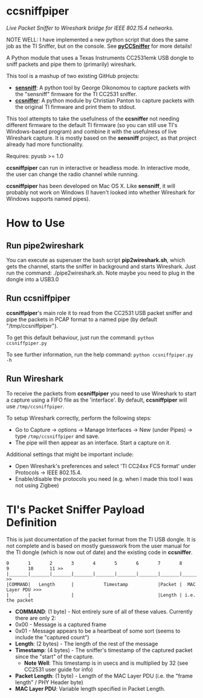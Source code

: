 ccsniffpiper
============

*Live Packet Sniffer to Wireshark bridge for IEEE 802.15.4 networks.*

NOTE WELL: I have implemented a new python script that does the same job as the TI Sniffer, but on the console. See **[pyCCSniffer](https://github.com/andrewdodd/pyCCSniffer)** for more details!

A Python module that uses a Texas Instruments CC2531emk USB dongle to sniff packets and pipe them to (primarily) wireshark.

This tool is a mashup of two existing GitHub projects:
 * **[sensniff](https://github.com/g-oikonomou/sensniff)**: A python tool by George Oikonomou to capture packets with the "sensniff" firmware for the TI CC2531 sniffer.
 * **[ccsniffer](https://github.com/christianpanton/ccsniffer)**: A python module by Christian Panton to capture packets with the original TI firmware and print them to stdout.

This tool attempts to take the usefulness of the **ccsniffer** not needing different firmware to the default TI firmware (so you can still use TI's Windows-based program) and combine it with the usefulness of live Wireshark capture. It is mostly based on the **sensniff** project, as that project already had more functionality.


Requires: pyusb >= 1.0



**ccsniffpiper** can run in interactive or headless mode. In interactive mode, the user can change the radio channel while running.

**ccsniffpiper** has been developed on Mac OS X. Like **sensniff**, it will probably not work on Windows (I haven't looked into whether Wireshark for Windows supports named pipes).

How to Use
==========
Run pipe2wireshark
------------------
You can execute as superuser the bash script **pip2wireshark.sh**, which gets the channel, starts the sniffer in background and starts Wireshark. Just run the command: ./pipe2wireshark.sh.
Note maybe you need to plug in the dongle into a USB3.0

Run ccsniffpiper
----------------
**ccsniffpiper**'s main role it to read from the CC2531 USB packet sniffer and pipe the packets in PCAP format to a named pipe (by default "/tmp/ccsniffpiper").

To get this default behaviour, just run the command:
`python ccsniffpiper.py`

To see further information, run the help command:
`python ccsniffpiper.py -h`


Run Wireshark
-------------
To receive the packets from **ccsniffpiper** you need to use Wireshark to start a capture using a FIFO file as the 'interface'. By default, **ccsniffpiper** will use `/tmp/ccsniffpiper`. 

To setup Wireshark correctly, perform the following steps:
 * Go to Capture -> options -> Manage Interfaces -> New (under Pipes) -> type `/tmp/ccsniffpiper` and save.
 * The pipe will then appear as an interface. Start a capture on it.

Additional settings that might be important include:
 * Open Wireshark's preferences and select 'TI CC24xx FCS format' under Protocols -> IEEE 802.15.4.
 * Enable/disable the protocols you need (e.g. when I made this tool I was not using Zigbee)


TI's Packet Sniffer Payload Definition
======================================
This is just documentation of the packet format from the TI USB dongle. It is not complete and is based on mostly guesswork from the user manual for the TI dongle (which is now out of date) and the existing code in **ccsniffer**. 


    0       1       2       3       4       5       6       7       8       9       10      11 >>
    |_______|_______|_______|_______|_______|_______|_______|_______|_______|_______|_______|_ >>
    |COMMAND|   Length      |           Timestamp           |Packet |  MAC Layer PDU >>>
    |       |               |                               |Length | i.e. the packet
    
    
    
 * **COMMAND**: (1 byte) - Not entirely sure of all of these values. Currently there are only 2:
  * 0x00 - Message is a captured frame
  * 0x01 - Message appears to be a heartbeat of some sort (seems to include the "captured count")
 * **Length**: (2 bytes) - The length of the rest of the message
 * **Timestamp**: (4 bytes) - The sniffer's timestamp of the captured packet since the "start" of the capture.
   * **Note Well**: This timestamp is in usecs and is multiplied by 32 (see CC2531 user guide for info)
 * **Packet Length**: (1 byte) - Length of the MAC Layer PDU (i.e. the "frame length" / PHY Header byte)
 * **MAC Layer PDU**: Variable length specified in Packet Length.

